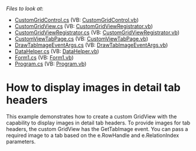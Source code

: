 <!-- default file list -->
*Files to look at*:

* [CustomGridControl.cs](./CS/S133193Example/CustomGridControl/CustomGridControl.cs) (VB: [CustomGridControl.vb](./VB/S133193Example/CustomGridControl/CustomGridControl.vb))
* [CustomGridView.cs](./CS/S133193Example/CustomGridControl/CustomGridView.cs) (VB: [CustomGridViewRegistrator.vb](./VB/S133193Example/CustomGridControl/CustomGridViewRegistrator.vb))
* [CustomGridViewRegistrator.cs](./CS/S133193Example/CustomGridControl/CustomGridViewRegistrator.cs) (VB: [CustomGridViewRegistrator.vb](./VB/S133193Example/CustomGridControl/CustomGridViewRegistrator.vb))
* [CustomViewTabPage.cs](./CS/S133193Example/CustomGridControl/CustomViewTabPage.cs) (VB: [CustomViewTabPage.vb](./VB/S133193Example/CustomGridControl/CustomViewTabPage.vb))
* [DrawTabImageEventArgs.cs](./CS/S133193Example/CustomGridControl/DrawTabImageEventArgs.cs) (VB: [DrawTabImageEventArgs.vb](./VB/S133193Example/CustomGridControl/DrawTabImageEventArgs.vb))
* [DataHelper.cs](./CS/S133193Example/DataHelper.cs) (VB: [DataHelper.vb](./VB/S133193Example/DataHelper.vb))
* [Form1.cs](./CS/S133193Example/Form1.cs) (VB: [Form1.vb](./VB/S133193Example/Form1.vb))
* [Program.cs](./CS/S133193Example/Program.cs) (VB: [Program.vb](./VB/S133193Example/Program.vb))
<!-- default file list end -->
# How to display images in detail tab headers


<p>This example demonstrates how to create a custom GridView with the capability to display images in detail tab headers. To provide images for tab headers, the custom GridView has the GetTabImage event. You can pass a required image to a tab based on the e.RowHandle and e.RelationIndex parameters.</p>

<br/>


